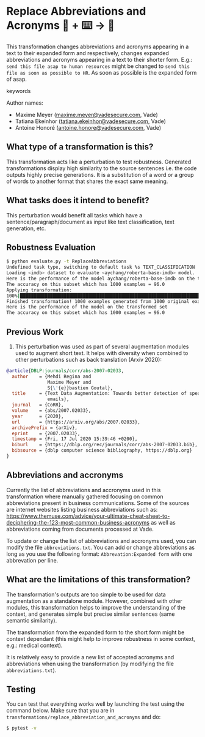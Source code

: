# Replace Abbreviations and Acronyms 🦎  + ⌨️ → 🐍
This transformation changes abbreviations and acronyms appearing in a text to their expanded form and respectively, 
changes expanded abbreviations and acronyms appearing in a text to their shorter form.
E.g.: `send this file asap to human resources` might be changed to `send this file as soon as possible to HR`. As soon as possible is the expanded form of asap.

keywords

Author names:
- Maxime Meyer (maxime.meyer@vadesecure.com, Vade)
- Tatiana Ekeinhor (tatiana.ekeinhor@vadesecure.com, Vade)
- Antoine Honoré (antoine.honore@vadesecure.com, Vade)

## What type of a transformation is this?
This transformation acts like a perturbation to test robustness. Generated transformations display high similarity to the 
source sentences i.e. the code outputs highly precise generations. It is a substitution of a word or a group of words to another format that shares the exact same meaning. 

## What tasks does it intend to benefit?
This perturbation would benefit all tasks which have a sentence/paragraph/document as input like text classification, 
text generation, etc. 

## Robustness Evaluation
```bash
$ python evaluate.py -t ReplaceAbbreviations
Undefined task type, switching to default task %s TEXT_CLASSIFICATION
Loading <imdb> dataset to evaluate <aychang/roberta-base-imdb> model.
Here is the performance of the model aychang/roberta-base-imdb on the test[:20%] split of the imdb dataset
The accuracy on this subset which has 1000 examples = 96.0
Applying transformation:
100%|███████████████████████████████████████████████████████████████████████████████| 1000/1000 [06:47<00:00,  2.46it/s]
Finished transformation! 1000 examples generated from 1000 original examples, with 129 successfully transformed and 871 unchanged (0.129 perturb rate)
Here is the performance of the model on the transformed set
The accuracy on this subset which has 1000 examples = 96.0
```

## Previous Work
1) This perturbation was used as part of several augmentation modules used to augment short text. It helps with diversity when combined to other perturbations such as back translation (Arxiv 2020):
```bibtex
@article{DBLP:journals/corr/abs-2007-02033,
  author    = {Mehdi Regina and
               Maxime Meyer and
               S{\'{e}}bastien Goutal},
  title     = {Text Data Augmentation: Towards better detection of spear-phishing
               emails},
  journal   = {CoRR},
  volume    = {abs/2007.02033},
  year      = {2020},
  url       = {https://arxiv.org/abs/2007.02033},
  archivePrefix = {arXiv},
  eprint    = {2007.02033},
  timestamp = {Fri, 17 Jul 2020 15:39:46 +0200},
  biburl    = {https://dblp.org/rec/journals/corr/abs-2007-02033.bib},
  bibsource = {dblp computer science bibliography, https://dblp.org}
}
```

## Abbreviations and accronyms

Currently the list of abbreviations and accronyms used in this transformation where manually gathered focusing on common abbreviations present in business communications. 
Some of the sources are internet websites listing business abbreviations such as: https://www.themuse.com/advice/your-ultimate-cheat-sheet-to-deciphering-the-123-most-common-business-acronyms as well as abbreviations coming from documents processed at Vade.

To update or change the list of abbreviations and accronyms used, you can modify the file `abbreviations.txt`.
You can add or change abbreviations as long as you use the following format:
`Abbrevation:Expanded form` with one abbrevation per line.

## What are the limitations of this transformation?
The transformation's outputs are too simple to be used for data augmentation as a standalone module.
However, combined with other modules, this transformation helps to improve the understanding of the context, and generates simple but precise similar sentences (same semantic similarity).

The transformation from the expanded form to the short form might be context dependant 
(this might help to improve robustness in some context, e.g.: medical context).

It is relatively easy to provide a new list of accepted acronyms and abbreviations when using the transformation (by modifying the file `abbreviations.txt`).

## Testing
You can test that everything works well by launching the test using the command below.
Make sure that you are in `transformations/replace_abbreviation_and_acronyms` and do:
```bash
$ pytest -v
```